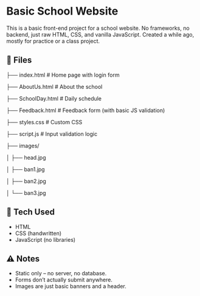 # Basic School Website

This is a basic front-end project for a school website. No frameworks, no backend, just raw HTML, CSS, and vanilla JavaScript. Created a while ago, mostly for practice or a class project.


## 📁 Files

├── index.html # Home page with login form

├── AboutUs.html # About the school

├── SchoolDay.html # Daily schedule

├── Feedback.html # Feedback form (with basic JS validation)

├── styles.css # Custom CSS

├── script.js # Input validation logic

├── images/

│ ├── head.jpg

│ ├── ban1.jpg

│ ├── ban2.jpg

│ └── ban3.jpg


## 🔧 Tech Used

- HTML
- CSS (handwritten)
- JavaScript (no libraries)


## ⚠️ Notes

- Static only – no server, no database.
- Forms don’t actually submit anywhere.
- Images are just basic banners and a header.
